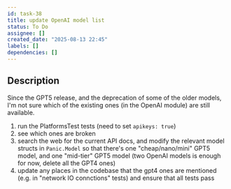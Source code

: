 ```yaml
---
id: task-38
title: update OpenAI model list
status: To Do
assignee: []
created_date: "2025-08-13 22:45"
labels: []
dependencies: []
---
```


## Description

Since the GPT5 release, and the deprecation of some of the older models, I'm not
sure which of the existing ones (in the OpenAI module) are still available.

1. run the PlatformsTest tests (need to set `apikeys: true`)
2. see which ones are broken
3. search the web for the current API docs, and modify the relevant model
   structs in `Panic.Model` so that there's one "cheap/nano/mini" GPT5 model,
   and one "mid-tier" GPT5 model (two OpenAI models is enough for now, delete
   all the GPT4 ones)
4. update any places in the codebase that the gpt4 ones are mentioned (e.g. in
   "network IO connctions" tests) and ensure that all tests pass

